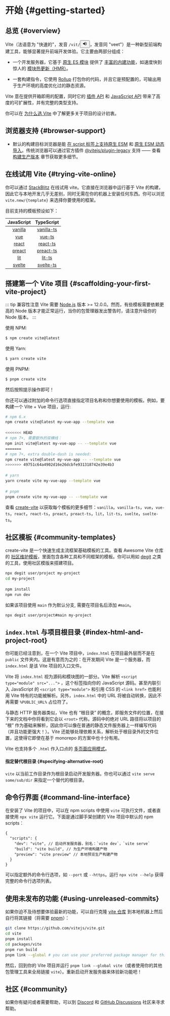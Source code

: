 # 开始 {#getting-started}

<audio id="vite-audio">
  <source src="/vite.mp3" type="audio/mpeg">
</audio>

## 总览 {#overview}

Vite（法语意为 "快速的"，发音 `/vit/`<button id="play-vite-audio" onclick="document.getElementById('vite-audio').play();"><img src="/voice.svg" height="15"></button>，发音同 "veet"）是一种新型前端构建工具，能够显著提升前端开发体验。它主要由两部分组成：

- 一个开发服务器，它基于 [原生 ES 模块](https://developer.mozilla.org/en-US/docs/Web/JavaScript/Guide/Modules) 提供了 [丰富的内建功能](./features)，如速度快到惊人的 [模块热更新（HMR）](./features#hot-module-replacement)。

- 一套构建指令，它使用 [Rollup](https://rollupjs.org) 打包你的代码，并且它是预配置的，可输出用于生产环境的高度优化过的静态资源。

Vite 意在提供开箱即用的配置，同时它的 [插件 API](./api-plugin) 和 [JavaScript API](./api-javascript) 带来了高度的可扩展性，并有完整的类型支持。

你可以在 [为什么选 Vite](./why) 中了解更多关于项目的设计初衷。

## 浏览器支持 {#browser-support}

- 默认的构建目标浏览器是能 [在 script 标签上支持原生 ESM](https://caniuse.com/es6-module) 和 [原生 ESM 动态导入](https://caniuse.com/es6-module-dynamic-import)。传统浏览器可以通过官方插件 [@vitejs/plugin-legacy](https://github.com/vitejs/vite/tree/main/packages/plugin-legacy) 支持 —— 查看 [构建生产版本](./build) 章节获取更多细节。

## 在线试用 Vite {#trying-vite-online}

你可以通过 [StackBlitz](https://vite.new/) 在线试用 vite。它直接在浏览器中运行基于  Vite 的构建，因此它与本地开发几乎无差别，同时无需在你的机器上安装任何东西。你可以浏览 `vite.new/{template}` 来选择你要使用的框架。

目前支持的模板预设如下：

|             JavaScript              |                TypeScript                 |
| :---------------------------------: | :---------------------------------------: |
| [vanilla](https://vite.new/vanilla) | [vanilla-ts](https://vite.new/vanilla-ts) |
|     [vue](https://vite.new/vue)     |     [vue-ts](https://vite.new/vue-ts)     |
|   [react](https://vite.new/react)   |   [react-ts](https://vite.new/react-ts)   |
|  [preact](https://vite.new/preact)  |  [preact-ts](https://vite.new/preact-ts)  |
|     [lit](https://vite.new/lit)     |     [lit-ts](https://vite.new/lit-ts)     |
|  [svelte](https://vite.new/svelte)  |  [svelte-ts](https://vite.new/svelte-ts)  |

## 搭建第一个 Vite 项目 {#scaffolding-your-first-vite-project}

::: tip 兼容性注意
Vite 需要 [Node.js](https://nodejs.org/en/) 版本 >= 12.0.0。然而，有些模板需要依赖更高的 Node 版本才能正常运行，当你的包管理器发出警告时，请注意升级你的 Node 版本。
:::

使用 NPM:

```bash
$ npm create vite@latest
```

使用 Yarn:

```bash
$ yarn create vite
```

使用 PNPM:

```bash
$ pnpm create vite
```

然后按照提示操作即可！

你还可以通过附加的命令行选项直接指定项目名称和你想要使用的模板。例如，要构建一个 Vite + Vue 项目，运行:

```bash
# npm 6.x
npm create vite@latest my-vue-app --template vue

<<<<<<< HEAD
# npm 7+, 需要额外的双横线：
npm init vite@latest my-vue-app -- --template vue
=======
# npm 7+, extra double-dash is needed:
npm create vite@latest my-vue-app -- --template vue
>>>>>>> 49751c64a4902d16e26dcbfe931318742e39e4b3

# yarn
yarn create vite my-vue-app --template vue

# pnpm
pnpm create vite my-vue-app -- --template vue
```

查看 [create-vite](https://github.com/vitejs/vite/tree/main/packages/create-vite) 以获取每个模板的更多细节：`vanilla`，`vanilla-ts`，`vue`，`vue-ts`，`react`，`react-ts`，`preact`，`preact-ts`，`lit`，`lit-ts`，`svelte`，`svelte-ts`。

## 社区模板 {#community-templates}

create-vite 是一个快速生成主流框架基础模板的工具。查看 Awesome Vite 仓库的 [社区维护模板](https://github.com/vitejs/awesome-vite#templates)，里面包含各种工具和不同框架的模板。你可以用如 [degit](https://github.com/Rich-Harris/degit) 之类的工具，使用社区模版来搭建项目。

```bash
npx degit user/project my-project
cd my-project

npm install
npm run dev
```

如果该项目使用 `main` 作为默认分支, 需要在项目名后添加 `#main`。

```bash
npx degit user/project#main my-project
```

## `index.html` 与项目根目录 {#index-html-and-project-root}

你可能已经注意到，在一个 Vite 项目中，`index.html` 在项目最外层而不是在 `public` 文件夹内。这是有意而为之的：在开发期间 Vite 是一个服务器，而 `index.html` 是该 Vite 项目的入口文件。

Vite 将 `index.html` 视为源码和模块图的一部分。Vite 解析 `<script type="module" src="...">` ，这个标签指向你的 JavaScript 源码。甚至内联引入 JavaScript 的 `<script type="module">` 和引用 CSS 的 `<link href>` 也能利用 Vite 特有的功能被解析。另外，`index.html` 中的 URL 将被自动转换，因此不再需要 `%PUBLIC_URL%` 占位符了。

与静态 HTTP 服务器类似，Vite 也有 “根目录” 的概念，即服务文件的位置，在接下来的文档中你将看到它会以 `<root>` 代称。源码中的绝对 URL 路径将以项目的 “根” 作为基础来解析，因此你可以像在普通的静态文件服务器上一样编写代码（并且功能更强大！）。Vite 还能够处理依赖关系，解析处于根目录外的文件位置，这使得它即使在基于 monorepo 的方案中也十分有用。

Vite 也支持多个 `.html` 作入口点的 [多页面应用模式](./build#multi-page-app)。

#### 指定替代根目录 {#specifying-alternative-root}

`vite` 以当前工作目录作为根目录启动开发服务器。你也可以通过 `vite serve some/sub/dir` 来指定一个替代的根目录。

## 命令行界面 {#command-line-interface}

在安装了 Vite 的项目中，可以在 npm scripts 中使用 `vite` 可执行文件，或者直接使用 `npx vite` 运行它。下面是通过脚手架创建的 Vite 项目中默认的 npm scripts：

<!-- prettier-ignore -->
```json5
{
  "scripts": {
    "dev": "vite", // 启动开发服务器，别名：`vite dev`，`vite serve`
    "build": "vite build", // 为生产环境构建产物
    "preview": "vite preview" // 本地预览生产构建产物
  }
}
```

可以指定额外的命令行选项，如 `--port` 或 `--https`。运行 `npx vite --help` 获得完整的命令行选项列表。

## 使用未发布的功能 {#using-unreleased-commits}

如果你迫不及待想要体验最新的功能，可以自行克隆 [vite 仓库](https://github.com/vitejs/vite) 到本地机器上然后自行将其链接（将需要 [pnpm](https://pnpm.io/)）：

```bash
git clone https://github.com/vitejs/vite.git
cd vite
pnpm install
cd packages/vite
pnpm run build
pnpm link --global # you can use your preferred package manager for this step
```

然后，回到你的 Vite 项目并运行 `pnpm link --global vite`（或者使用你的其他包管理工具来全局链接 `vite`）。重新启动开发服务器来体验新功能吧！

## 社区 {#community}

如果你有疑问或者需要帮助，可以到 [Discord](https://discord.gg/4cmKdMfpU5) 和 [GitHub Discussions](https://github.com/vitejs/vite/discussions) 社区来寻求帮助。
